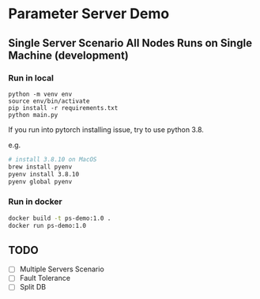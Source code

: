 # Parameter Server Demo

## Single Server Scenario All Nodes Runs on Single Machine (development)

### Run in local
```
python -m venv env
source env/bin/activate
pip install -r requirements.txt
python main.py
```

If you run into pytorch installing issue, try to use python 3.8.

e.g.

```bash
# install 3.8.10 on MacOS
brew install pyenv
pyenv install 3.8.10
pyenv global pyenv
```

### Run in docker

```bash
docker build -t ps-demo:1.0 .
docker run ps-demo:1.0
```

## TODO
- [ ] Multiple Servers Scenario
- [ ] Fault Tolerance
- [ ] Split DB
